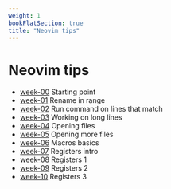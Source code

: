 ```yaml
---
weight: 1
bookFlatSection: true
title: "Neovim tips"
---
```


# Neovim tips

 - [week-00](./week-00) Starting point
 - [week-01](./week-01) Rename in range
 - [week-02](./week-02) Run command on lines that match
 - [week-03](./week-03) Working on long lines
 - [week-04](./week-04) Opening files
 - [week-05](./week-05) Opening more files
 - [week-06](./week-06) Macros basics
 - [week-07](./week-07) Registers intro
 - [week-08](./week-08) Registers 1
 - [week-09](./week-09) Registers 2
 - [week-10](./week-10) Registers 3
